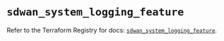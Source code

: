 # `sdwan_system_logging_feature`

Refer to the Terraform Registry for docs: [`sdwan_system_logging_feature`](https://registry.terraform.io/providers/ciscodevnet/sdwan/0.8.0/docs/resources/system_logging_feature).
